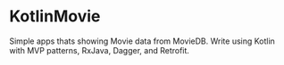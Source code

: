 # KotlinMovie
Simple apps thats showing Movie data from MovieDB. Write using Kotlin with MVP patterns, RxJava, Dagger, and Retrofit.
